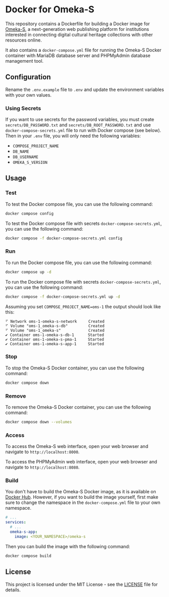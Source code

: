 # Docker for Omeka-S

This repository contains a Dockerfile for building a Docker image for [Omeka-S](https://omeka.org/s/), a next-generation web publishing platform for institutions interested in connecting digital cultural heritage collections with other resources online.

It also contains a `docker-compose.yml` file for running the Omeka-S Docker container with MariaDB database server and PHPMyAdmin database management tool.

## Configuration

Rename the `.env.example` file to `.env` and update the environment variables with your own values.

### Using Secrets

If you want to use secrets for the password variables, you must create `secrets/DB_PASSWORD.txt` and `secrets/DB_ROOT_PASSWORD.txt` and use `docker-compose-secrets.yml` file to run with Docker compose (see below). Then in your `.env` file, you will only need the following variables:

- `COMPOSE_PROJECT_NAME`
- `DB_NAME`
- `DB_USERNAME`
- `OMEKA_S_VERSION`

## Usage

### Test

To test the Docker compose file, you can use the following command:

```bash
docker compose config
```

To test the Docker compose file with secrets `docker-compose-secrets.yml`, you can use the following command:

```bash
docker compose -f docker-compose-secrets.yml config
```

### Run

To run the Docker compose file, you can use the following command:

```bash
docker compose up -d
```

To run the Docker compose file with secrets `docker-compose-secrets.yml`, you can use the following command:

```bash
docker compose -f docker-compose-secrets.yml up -d
```

Assuming you set `COMPOSE_PROJECT_NAME=oms-1` the output should look like this:

```
⠋ Network oms-1-omeka-s-network     Created
⠋ Volume "oms-1_omeka-s-db"         Created
⠋ Volume "oms-1_omeka-s"            Created
✔ Container oms-1-omeka-s-db-1      Started
✔ Container oms-1-omeka-s-pma-1     Started
✔ Container oms-1-omeka-s-app-1     Started
```

### Stop

To stop the Omeka-S Docker container, you can use the following command:

```bash
docker compose down
```

### Remove

To remove the Omeka-S Docker container, you can use the following command:

```bash
docker compose down --volumes
```

### Access

To access the Omeka-S web interface, open your web browser and navigate to `http://localhost:8000`.

To access the PHPMyAdmin web interface, open your web browser and navigate to `http://localhost:8080`.

### Build

You don't have to build the Omeka-S Docker image, as it is available on [Docker Hub](https://hub.docker.com/r/solarbaypilot/omeka-s). 
However, if you want to build the image yourself, first make sure to change the namespace in the `docker-compose.yml` file to your own namespace. 

```yaml
# ...
services:
  # ...
  omeka-s-app:
    image: <YOUR_NAMESPACE>/omeka-s
```

Then you can build the image with the following command:

```bash
docker compose build
```

## License

This project is licensed under the MIT License - see the [LICENSE](LICENSE) file for details.